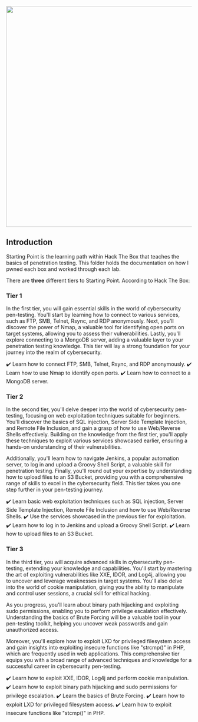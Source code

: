 <img src="https://i.imgur.com/MY56QuF.png" length="600" width="600">
<br>

## Introduction
Starting Point is the learning path within Hack The Box that teaches the basics of penetration testing. This folder holds the documentation on how I pwned each box and worked through each lab.

There are **three** different tiers to Starting Point. According to Hack The Box:

### Tier 1
In the first tier, you will gain essential skills in the world of cybersecurity pen-testing. You'll start by learning how to connect to various services, such as FTP, SMB, Telnet, Rsync, and RDP anonymously. Next, you'll discover the power of Nmap, a valuable tool for identifying open ports on target systems, allowing you to assess their vulnerabilities. Lastly, you'll explore connecting to a MongoDB server, adding a valuable layer to your penetration testing knowledge. This tier will lay a strong foundation for your journey into the realm of cybersecurity.

✔️ Learn how to connect FTP, SMB, Telnet, Rsync, and RDP anonymously.
✔️ Learn how to use Nmap to identify open ports.
✔️ Learn how to connect to a MongoDB server.

### Tier 2
In the second tier, you'll delve deeper into the world of cybersecurity pen-testing, focusing on web exploitation techniques suitable for beginners. You'll discover the basics of SQL injection, Server Side Template Injection, and Remote File Inclusion, and gain a grasp of how to use Web/Reverse Shells effectively. Building on the knowledge from the first tier, you'll apply these techniques to exploit various services showcased earlier, ensuring a hands-on understanding of their vulnerabilities.

Additionally, you'll learn how to navigate Jenkins, a popular automation server, to log in and upload a Groovy Shell Script, a valuable skill for penetration testing. Finally, you'll round out your expertise by understanding how to upload files to an S3 Bucket, providing you with a comprehensive range of skills to excel in the cybersecurity field. This tier takes you one step further in your pen-testing journey.

✔️ Learn basic web exploitation techniques such as SQL injection, Server Side Template Injection, Remote File Inclusion and how to use Web/Reverse Shells.
✔️ Use the services showcased in the previous tier for exploitation.
✔️ Learn how to log in to Jenkins and upload a Groovy Shell Script.
✔️ Learn how to upload files to an S3 Bucket.

### Tier 3
In the third tier, you will acquire advanced skills in cybersecurity pen-testing, extending your knowledge and capabilities. You'll start by mastering the art of exploiting vulnerabilities like XXE, IDOR, and Log4j, allowing you to uncover and leverage weaknesses in target systems. You'll also delve into the world of cookie manipulation, giving you the ability to manipulate and control user sessions, a crucial skill for ethical hacking.

As you progress, you'll learn about binary path hijacking and exploiting sudo permissions, enabling you to perform privilege escalation effectively. Understanding the basics of Brute Forcing will be a valuable tool in your pen-testing toolkit, helping you uncover weak passwords and gain unauthorized access.

Moreover, you'll explore how to exploit LXD for privileged filesystem access and gain insights into exploiting insecure functions like "strcmp()" in PHP, which are frequently used in web applications. This comprehensive tier equips you with a broad range of advanced techniques and knowledge for a successful career in cybersecurity pen-testing.

✔️ Learn how to exploit XXE, IDOR, Log4j and perform cookie manipulation.
✔️ Learn how to exploit binary path hijacking and sudo permissions for privilege escalation.
✔️ Learn the basics of Brute Forcing.
✔️ Learn how to exploit LXD for privileged filesystem access.
✔️ Learn how to exploit insecure functions like "stcmp()" in PHP.
